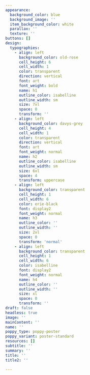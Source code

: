 ```yaml
---
appearance:
  background_color: blue
  background_image: ''
  item_background_color: white
  parallax: ''
  texture: ''
buttons: []
design:
  typographies:
    - align: left
      background_color: old-rose
      cell_height: 6
      cell_width: 1
      color: transparent
      direction: vertical
      font: art
      font_weight: bold
      name: h1
      outline_color: isabelline
      outline_width: sm
      size: 7xl
      space: 0
      transform: ''
    - align: left
      background_color: davys-grey
      cell_height: 4
      cell_width: 1
      color: transparent
      direction: vertical
      font: art
      font_weight: normal
      name: h2
      outline_color: isabelline
      outline_width: sm
      size: 6xl
      space: 4
      transform: uppercase
    - align: left
      background_color: transparent
      cell_height: 1
      cell_width: 6
      color: erie-black
      font: display2
      font_weight: normal
      name: h3
      outline_color: ''
      outline_width: ''
      size: 2xl
      space: 0
      transform: 'normal'
    - align: left
      background_color: transparent
      cell_height: 1
      cell_width: 6
      color: isabelline
      font: display2
      font_weight: normal
      name: h4
      outline_color: ''
      outline_width: ''
      size: xl
      space: 0
      transform: ''
draft: false
headless: true
image: ''
mainContent: ''
name: ''
poppy_type: poppy-poster
poppy_variant: poster-standard
resources: []
subtitle: ''
summary: ''
title: ''
title2: ''

---
```

